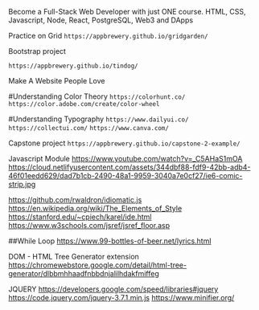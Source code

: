 Become a Full-Stack Web Developer with just ONE course. HTML, CSS, Javascript, Node, React, PostgreSQL, Web3 and DApps

Practice on Grid
``https://appbrewery.github.io/gridgarden/``

Bootstrap project

``https://appbrewery.github.io/tindog/``

Make A Website People Love

#Understanding Color Theory
``https://colorhunt.co/``
``https://color.adobe.com/create/color-wheel``

#Understanding Typography
``https://www.dailyui.co/``
``https://collectui.com/``
``https://www.canva.com/``

Capstone project
``https://appbrewery.github.io/capstone-2-example/``

Javascript Module
https://www.youtube.com/watch?v=_C5AHaS1mOA
https://cloud.netlifyusercontent.com/assets/344dbf88-fdf9-42bb-adb4-46f01eedd629/dad7b1cb-2490-48a1-9959-3040a7e0cf27/ie6-comic-strip.jpg

https://github.com/rwaldron/idiomatic.js
https://en.wikipedia.org/wiki/The_Elements_of_Style
https://stanford.edu/~cpiech/karel/ide.html
https://www.w3schools.com/jsref/jsref_floor.asp

##While Loop
https://www.99-bottles-of-beer.net/lyrics.html

DOM - HTML Tree Generator extension
https://chromewebstore.google.com/detail/html-tree-generator/dlbbmhhaadfnbbdnjalilhdakfmiffeg

JQUERY
https://developers.google.com/speed/libraries#jquery
https://code.jquery.com/jquery-3.7.1.min.js
https://www.minifier.org/
